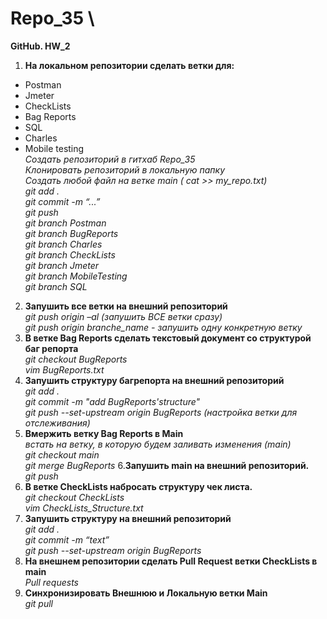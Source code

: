 # Repo_35 \
**GitHub. HW_2** 
1. **На локальном репозитории сделать ветки для:**
- Postman 
- Jmeter 
- CheckLists 
- Bag Reports 
- SQL 
- Charles 
- Mobile testing \
  *Создать репозиторий в гитхаб Repo_35 \
  Клонировать репозиторий в локальную папку \
  Создать любой файл на ветке main ( cat >> my_repo.txt) \
  git add . \
  git commit -m “...” \
  git push \
  git branch Postman \
  git branch BugReports \
  git branch Charles \
  git branch CheckLists \
  git branch Jmeter \
  git branch MobileTesting \
  git branch SQL*
2. **Запушить все ветки на внешний репозиторий**\
  *git push origin –al (запушить ВСЕ ветки сразу)\
  git push origin branche_name - запушить одну конкретную ветку*
3. **В ветке Bag Reports сделать текстовый документ со структурой баг репорта**\
  *git checkout BugReports\
  vim BugReports.txt*
4. **Запушить структуру багрепорта на внешний репозиторий**\
  *git add .\
  git commit -m "add BugReports'structure"\
  git push --set-upstream origin BugReports  (настройка ветки для отслеживания)*
5. **Вмержить ветку Bag Reports в Main**\
*встать на ветку, в которую будем заливать изменения (main)\
  git checkout main\
  git merge BugReports*
6.**Запушить main на внешний репозиторий.**\
  *git push*
7. **В ветке CheckLists набросать структуру чек листа.**\
  *git checkout CheckLists\
  vim CheckLists_Structure.txt*
8. **Запушить структуру на внешний репозиторий**\
  *git add .\
  git commit -m “text”\
  git push --set-upstream origin BugReports*
9. **На внешнем репозитории сделать Pull Request ветки CheckLists в main**\
  *Pull requests*
10. **Синхронизировать Внешнюю и Локальную ветки Main**\
  *git pull*
